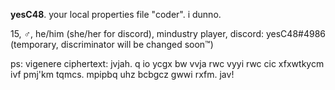 **yesC48**.
your local properties file "coder". i dunno.

15,
♂️,
he/him (she/her for discord),
mindustry player,
discord: yesC48#4986 (temporary, discriminator will be changed soon™)

ps: vigenere ciphertext:
jvjah. q io ycgx bw vvja rwc vyyi rwc cic xfxwtkycm ivf pmj'km tqmcs. mpipbq uhz bcbgcz gwwi rxfm. jav!
